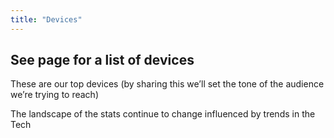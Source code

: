 ```yaml
---
title: "Devices"
---
```


See page for a list of devices
--

These are our top devices (by sharing this we’ll set the tone of the audience we’re trying to reach)

The landscape of the stats continue to change influenced by trends in the Tech
